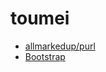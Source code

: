 # toumei

* [allmarkedup/purl](https://github.com/allmarkedup/purl)
* [Bootstrap](http://getbootstrap.com/)
